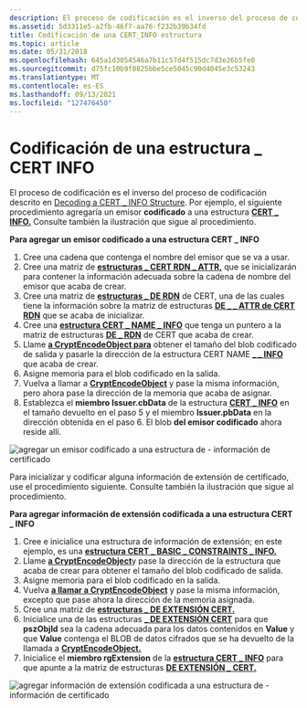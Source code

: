 ```yaml
---
description: El proceso de codificación es el inverso del proceso de codificación descrito en Decoding a CERT INFO Structure (Decoding a CERT \_ INFO Structure).
ms.assetid: 5d3311e5-a2fb-46f7-aa76-f232b39b34fd
title: Codificación de una CERT_INFO estructura
ms.topic: article
ms.date: 05/31/2018
ms.openlocfilehash: 645a1d3054546a7b11c57d4f515dc7d3e26b5fe0
ms.sourcegitcommit: d75fc10b9f0825bbe5ce5045c90d4045e3c53243
ms.translationtype: MT
ms.contentlocale: es-ES
ms.lasthandoff: 09/13/2021
ms.locfileid: "127476450"
---
```

# <a name="encoding-a-cert_info-structure"></a>Codificación de una estructura \_ CERT INFO

El proceso de codificación es el inverso del proceso de codificación descrito en [Decoding a CERT \_ INFO Structure](decoding-a-cert-info-structure.md). Por ejemplo, el siguiente procedimiento agregaría un emisor **codificado** a una estructura [**CERT \_ INFO.**](/windows/desktop/api/Wincrypt/ns-wincrypt-cert_info) Consulte también la ilustración que sigue al procedimiento.

**Para agregar un emisor codificado a una estructura CERT \_ INFO**

1.  Cree una cadena que contenga el nombre del emisor que se va a usar.
2.  Cree una matriz de [**estructuras \_ CERT RDN \_ ATTR,**](/windows/desktop/api/Wincrypt/ns-wincrypt-cert_rdn_attr) que se inicializarán para contener la información adecuada sobre la cadena de nombre del emisor que acaba de crear.
3.  Cree una matriz de [**estructuras \_ DE RDN**](/windows/desktop/api/Wincrypt/ns-wincrypt-cert_rdn) de CERT, una de las cuales tiene la información sobre la matriz de estructuras [**DE \_ \_ ATTR de CERT RDN**](/windows/desktop/api/Wincrypt/ns-wincrypt-cert_rdn_attr) que se acaba de inicializar.
4.  Cree una [**estructura CERT \_ NAME \_ INFO**](/windows/desktop/api/Wincrypt/ns-wincrypt-cert_name_info) que tenga un puntero a la matriz de estructuras [**DE \_ RDN**](/windows/desktop/api/Wincrypt/ns-wincrypt-cert_rdn) de CERT que acaba de crear.
5.  Llame [**a CryptEncodeObject para**](/windows/desktop/api/Wincrypt/nf-wincrypt-cryptencodeobject) obtener el tamaño del blob codificado de salida y pasarle la dirección de la estructura CERT NAME [**\_ \_ INFO**](/windows/desktop/api/Wincrypt/ns-wincrypt-cert_name_info) que acaba de crear.
6.  Asigne memoria para el blob codificado en la salida.
7.  Vuelva a llamar a [**CryptEncodeObject**](/windows/desktop/api/Wincrypt/nf-wincrypt-cryptencodeobject) y pase la misma información, pero ahora pase la dirección de la memoria que acaba de asignar.
8.  Establezca el **miembro Issuer.cbData** de la estructura [**CERT \_ INFO**](/windows/desktop/api/Wincrypt/ns-wincrypt-cert_info) en el tamaño devuelto en el paso 5 y el miembro **Issuer.pbData** en la dirección obtenida en el paso 6. El blob **del emisor codificado** ahora reside allí.

![agregar un emisor codificado a una estructura de \- información de certificado](images/encflow.png)

Para inicializar y codificar alguna información de extensión de certificado, use el procedimiento siguiente. Consulte también la ilustración que sigue al procedimiento.

**Para agregar información de extensión codificada a una estructura CERT \_ INFO**

1.  Cree e inicialice una estructura de información de extensión; en este ejemplo, es una [**estructura CERT \_ BASIC \_ CONSTRAINTS \_ INFO.**](/windows/desktop/api/Wincrypt/ns-wincrypt-cert_basic_constraints_info)
2.  Llame [**a CryptEncodeObject**](/windows/desktop/api/Wincrypt/nf-wincrypt-cryptencodeobject)y pase la dirección de la estructura que acaba de crear para obtener el tamaño del blob codificado de salida.
3.  Asigne memoria para el blob codificado en la salida.
4.  Vuelva [**a llamar a CryptEncodeObject**](/windows/desktop/api/Wincrypt/nf-wincrypt-cryptencodeobject) y pase la misma información, excepto que pase ahora la dirección de la memoria asignada.
5.  Cree una matriz de [**estructuras \_ DE EXTENSIÓN CERT.**](/windows/desktop/api/Wincrypt/ns-wincrypt-cert_extension)
6.  Inicialice una de las estructuras [**\_ DE EXTENSIÓN CERT**](/windows/desktop/api/Wincrypt/ns-wincrypt-cert_extension) para que **pszObjId** sea la cadena adecuada para los datos contenidos en **Value** y que **Value** contenga el BLOB de datos cifrados que se ha devuelto de la llamada a [**CryptEncodeObject.**](/windows/desktop/api/Wincrypt/nf-wincrypt-cryptencodeobject)
7.  Inicialice el **miembro rgExtension** de la [**estructura CERT \_ INFO**](/windows/desktop/api/Wincrypt/ns-wincrypt-cert_info) para que apunte a la matriz de estructuras [**DE EXTENSIÓN \_ CERT.**](/windows/desktop/api/Wincrypt/ns-wincrypt-cert_extension)

![agregar información de extensión codificada a una estructura de \- información de certificado](images/xtenflow.png)

 

 



